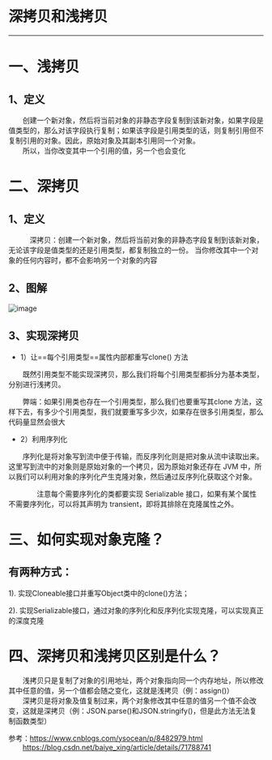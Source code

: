 # 深拷贝和浅拷贝
---

# 一、浅拷贝
## 1、定义
&emsp;&emsp;创建一个新对象，然后将当前对象的非静态字段复制到该新对象，如果字段是值类型的，那么对该字段执行复制；如果该字段是引用类型的话，则复制引用但不复制引用的对象。因此，原始对象及其副本引用同一个对象。<br>
&emsp;&emsp;所以，当你改变其中一个引用的值，另一个也会变化


# 二、深拷贝
## 1、定义
&emsp;&emsp;　深拷贝：创建一个新对象，然后将当前对象的非静态字段复制到该新对象，无论该字段是值类型的还是引用类型，都复制独立的一份。
当你修改其中一个对象的任何内容时，都不会影响另一个对象的内容

## 2、图解
![image](WEBRESOURCEfcec9b729d16e998eebc2ea483e10069)
## 3、实现深拷贝
- 1）让==每个引用类型==属性内部都重写clone() 方法<br>

&emsp;&emsp;既然引用类型不能实现深拷贝，那么我们将每个引用类型都拆分为基本类型，分别进行浅拷贝。 

&emsp;&emsp;弊端：如果引用类也存在一个引用类型，那么我们也要重写其clone 方法，这样下去，有多少个引用类型，我们就要重写多少次，如果存在很多引用类型，那么代码量显然会很大

- 2）利用序列化

&emsp;&emsp;序列化是将对象写到流中便于传输，而反序列化则是把对象从流中读取出来。这里写到流中的对象则是原始对象的一个拷贝，因为原始对象还存在 JVM 中，所以我们可以利用对象的序列化产生克隆对象，然后通过反序列化获取这个对象。

&emsp;&emsp;　　注意每个需要序列化的类都要实现 Serializable 接口，如果有某个属性不需要序列化，可以将其声明为 transient，即将其排除在克隆属性之外。


# 三、如何实现对象克隆？

## 有两种方式：

1). 实现Cloneable接口并重写Object类中的clone()方法；

2). 实现Serializable接口，通过对象的序列化和反序列化实现克隆，可以实现真正的深度克隆

# 四、深拷贝和浅拷贝区别是什么？

&emsp;&emsp;浅拷贝只是复制了对象的引用地址，两个对象指向同一个内存地址，所以修改其中任意的值，另一个值都会随之变化，这就是浅拷贝（例：assign()）<br>
&emsp;&emsp;深拷贝是将对象及值复制过来，两个对象修改其中任意的值另一个值不会改变，这就是深拷贝（例：JSON.parse()和JSON.stringify()，但是此方法无法复制函数类型）

参考：https://www.cnblogs.com/ysocean/p/8482979.html<br>
&emsp;&emsp;https://blog.csdn.net/baiye_xing/article/details/71788741